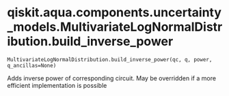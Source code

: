 # qiskit.aqua.components.uncertainty\_models.MultivariateLogNormalDistribution.build\_inverse\_power

`MultivariateLogNormalDistribution.build_inverse_power(qc, q, power, q_ancillas=None)`

Adds inverse power of corresponding circuit. May be overridden if a more efficient implementation is possible
